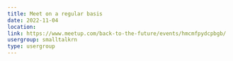 ```yaml
---
title: Meet on a regular basis
date: 2022-11-04
location: 
link: https://www.meetup.com/back-to-the-future/events/hmcmfpydcpbgb/
usergroup: smalltalkrn
type: usergroup
---
```

